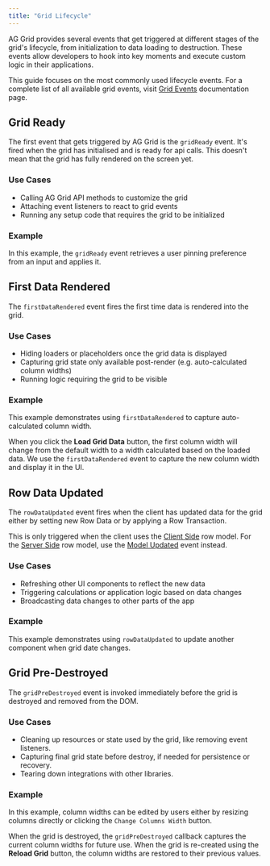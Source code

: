 ```yaml
---
title: "Grid Lifecycle"
---
```


AG Grid provides several events that get triggered at different stages of the grid's lifecycle, from initialization 
to data loading to destruction. These events allow developers to hook into key moments and execute custom logic in their
applications.

This guide focuses on the most commonly used lifecycle events.
For a complete list of all available grid events, visit [Grid Events](/grid-events/) documentation page.

## Grid Ready

The first event that gets triggered by AG Grid is the `gridReady` event.
It's fired when the grid has initialised and is ready for api calls.
This doesn't mean that the grid has fully rendered on the screen yet.

### Use Cases

* Calling AG Grid API methods to customize the grid
* Attaching event listeners to react to grid events
* Running any setup code that requires the grid to be initialized

### Example

In this example, the `gridReady` event retrieves a user pinning preference from an input and applies it.

<grid-example title='Using Grid Ready Event' name='grid-ready' type='mixed'></grid-example>

## First Data Rendered

The `firstDataRendered` event fires the first time data is rendered into the grid.

### Use Cases

* Hiding loaders or placeholders once the grid data is displayed
* Capturing grid state only available post-render (e.g. auto-calculated column widths)
* Running logic requiring the grid to be visible

### Example

This example demonstrates using `firstDataRendered` to capture auto-calculated column width.

When you click the __Load Grid Data__ button, the first column width will change from the default width to a width 
calculated based on the loaded data. We use the `firstDataRendered` event to capture the new column width and display
it in the UI.

<grid-example title='Using Grid Ready Event' name='first-data-rendered' type='mixed'></grid-example>

## Row Data Updated

The `rowDataUpdated` event fires when the client has updated data for the grid either by setting new Row Data or by
applying a Row Transaction.

This is only triggered when the client uses the [Client Side](/client-side-model/) row model.
For the [Server Side](/server-side-model/) row model, use the [Model Updated](/grid-events/model-updated/) event instead.

### Use Cases

* Refreshing other UI components to reflect the new data
* Triggering calculations or application logic based on data changes
* Broadcasting data changes to other parts of the app

### Example

This example demonstrates using `rowDataUpdated` to update another component when grid date changes.

<grid-example title='Using Grid Ready Event' name='row-data-updated' type='mixed'></grid-example>

## Grid Pre-Destroyed

The `gridPreDestroyed` event is invoked immediately before the grid is destroyed and removed from the DOM.

### Use Cases

* Cleaning up resources or state used by the grid, like removing event listeners.
* Capturing final grid state before destroy, if needed for persistence or recovery.
* Tearing down integrations with other libraries.

### Example

In this example, column widths can be edited by users either by resizing columns directly or clicking
the `Change Columns Width` button.

When the grid is destroyed, the `gridPreDestroyed` callback captures the current column widths for future use.
When the grid is re-created using the __Reload Grid__ button, the column widths are restored to their previous values.

<grid-example title='Using Grid Ready Event' name='grid-pre-destroyed' type='mixed'></grid-example>
